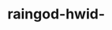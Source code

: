 # raingod-hwid-
[rain]:-361-36c-3f0-32e-33c-320-3f8-391-368-387:1907002820
[crq233]:33e-345-374-3c5-362-33d-380-307-3b8-31a-35f-36e-361-38f-3cf-32a:L9KFdmMkLGb7
